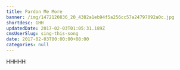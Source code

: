 ```yaml
---
title: Pardon Me More
banner: /img/1472120836_20_4382a1eb94f5a256cc57a24797092a0c.jpg
shortdesc: GHH
updatedDate: 2017-02-03T01:05:31.189Z
cmsUserSlug: sing-this-song
date: 2017-02-03T00:00:00+08:00
categories: null
---
```


HHHHH